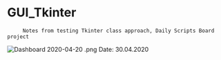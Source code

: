 # GUI_Tkinter
         Notes from testing Tkinter class approach, Daily Scripts Board project

![Dashboard 2020-04-20 .png](Dashboard%202020-04-20%20.png)
 Date: 30.04.2020
